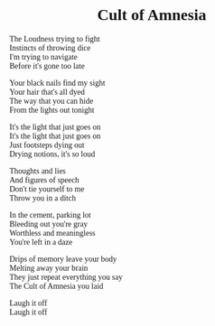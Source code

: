 <link href="https://fonts.googleapis.com/css2?family=EB+Garamond:ital,wght@0,400..800;1,400..800&display=swap" rel="stylesheet">
<style>
  * {
    font-family: "EB Garamond", serif;
  }
</style>

<body>
<div>
<h1 style="text-align: center;"> <strong>Cult of Amnesia </strong> </h1>
</div>

<p style="text-align: left;">
  The Loudness trying to fight<br>
  Instincts of throwing dice<br>
  I'm trying to navigate<br>
  Before it's gone too late<br>

  Your black nails find my sight<br>
  Your hair that's all dyed<br>
  The way that you can hide<br>
  From the lights out tonight<br>

  It's the light that just goes on<br>
  It's the light that just goes on<br>
  Just footsteps dying out<br>
  Drying notions, it's so loud<br>

  Thoughts and lies<br>
  And figures of speech<br>
  Don't tie yourself to me<br>
  Throw you in a ditch<br>

  In the cement, parking lot<br>
  Bleeding out you're gray<br>
  Worthless and meaningless<br>
  You're left in a daze<br>

  Drips of memory leave your body<br>
  Melting away your brain<br>
  They just repeat everything you say<br>
  The Cult of Amnesia you laid<br>

  Laugh it off<br>
  Laugh it off<br>
</p>
</div>
</body>
